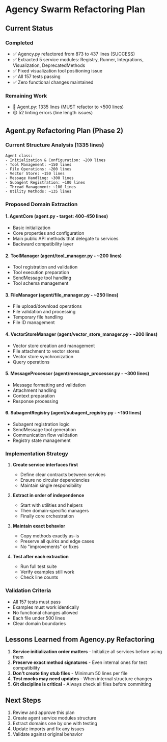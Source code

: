 # Agency Swarm Refactoring Plan

## Current Status

### Completed
- ✅ Agency.py refactored from 873 to 437 lines (SUCCESS)
- ✅ Extracted 5 service modules: Registry, Runner, Integrations, Visualization, DeprecatedMethods
- ✅ Fixed visualization tool positioning issue
- ✅ All 157 tests passing
- ✅ Zero functional changes maintained

### Remaining Work
- 🔴 Agent.py: 1335 lines (MUST refactor to <500 lines)
- 🟡 52 linting errors (line length issues)

## Agent.py Refactoring Plan (Phase 2)

### Current Structure Analysis (1335 lines)
```
Agent class:
- Initialization & Configuration: ~200 lines
- Tool Management: ~150 lines
- File Operations: ~200 lines
- Vector Store: ~150 lines
- Message Handling: ~300 lines
- Subagent Registration: ~100 lines
- Thread Management: ~100 lines
- Utility Methods: ~135 lines
```

### Proposed Domain Extraction

#### 1. **AgentCore** (agent.py - target: 400-450 lines)
- Basic initialization
- Core properties and configuration
- Main public API methods that delegate to services
- Backward compatibility layer

#### 2. **ToolManager** (agent/tool_manager.py - ~200 lines)
- Tool registration and validation
- Tool execution preparation
- SendMessage tool handling
- Tool schema management

#### 3. **FileManager** (agent/file_manager.py - ~250 lines)
- File upload/download operations
- File validation and processing
- Temporary file handling
- File ID management

#### 4. **VectorStoreManager** (agent/vector_store_manager.py - ~200 lines)
- Vector store creation and management
- File attachment to vector stores
- Vector store synchronization
- Query operations

#### 5. **MessageProcessor** (agent/message_processor.py - ~300 lines)
- Message formatting and validation
- Attachment handling
- Context preparation
- Response processing

#### 6. **SubagentRegistry** (agent/subagent_registry.py - ~150 lines)
- Subagent registration logic
- SendMessage tool generation
- Communication flow validation
- Registry state management

### Implementation Strategy

1. **Create service interfaces first**
   - Define clear contracts between services
   - Ensure no circular dependencies
   - Maintain single responsibility

2. **Extract in order of independence**
   - Start with utilities and helpers
   - Then domain-specific managers
   - Finally core orchestration

3. **Maintain exact behavior**
   - Copy methods exactly as-is
   - Preserve all quirks and edge cases
   - No "improvements" or fixes

4. **Test after each extraction**
   - Run full test suite
   - Verify examples still work
   - Check line counts

### Validation Criteria

- All 157 tests must pass
- Examples must work identically
- No functional changes allowed
- Each file under 500 lines
- Clear domain boundaries

## Lessons Learned from Agency.py Refactoring

1. **Service initialization order matters** - Initialize all services before using them
2. **Preserve exact method signatures** - Even internal ones for test compatibility
3. **Don't create tiny stub files** - Minimum 50 lines per file
4. **Test mocks may need updates** - When internal structure changes
5. **Git discipline is critical** - Always check all files before committing

## Next Steps

1. Review and approve this plan
2. Create agent service modules structure
3. Extract domains one by one with testing
4. Update imports and fix any issues
5. Validate against original behavior
